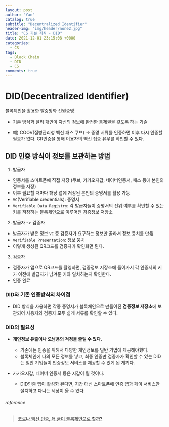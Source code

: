 ```yaml
---
layout: post
author: "Yan"
catalog: true
subtitle: "Decentralized Identifier"
header-img: "img/header/none2.jpg"
title: "CS 기본 지식 - DID"
date: 2021-12-01 23:15:08 +0000
categories:
  - CS
tags:
  - Block Chain
  - DID
  - CS
comments: true
---
```


# DID(Decentralized Identifier)

블록체인을 활용한 탈중앙화 신원증명

- 기존 방식과 달리 개인이 자신의 정보에 완전한 통제권을 갖도록 하는 기술

- 예) COOV(질병관리청 백신 패스 쿠브) -> 증명 서류를 인증하면 이후 다시 인증할 필요가 없다. GR인증을 통해 이용자의 백신 접종 유무를 확인할 수 있다.

## DID 인증 방식이 정보를 보관하는 방법

1. 발급자

- 인증서를 스마트폰에 직접 저장 (쿠브, 카카오지갑, 네이버인증서, 패스 등에 본인의 정보를 저장)
- 이후 필요할 때마다 해당 앱에 저장된 본인의 증명서를 활용 가능
- `VC`(Verifiable credentials): 증명서
- `Verifiable Data Registry`: 각 발급자들이 증명서의 진위 여부를 확인할 수 있는 키를 저장하는 블록체인으로 이루어진 검증정보 저장소

2. 발급자 -> 검증자

- 발급자가 받은 정보 `VC` 중 검증자가 요구하는 정보만 골라서 정보 뭉치를 만듦
- `Verifiable Presentation`: 정보 뭉치
- 이렇게 생성된 QR코드를 검증자가 확인화면 된다.

3. 검증자

- 검증자가 앱으로 QR코드를 촬영하면, 검증정보 저장소에 들어가서 각 인증서의 키가 이전에 발급자가 남겨둔 키와 일치하는지 확인한다.
- 인증 완료

### DID와 기존 인증방식의 차이점

- DID 방식을 사용하면 각종 증명서가 블록체인으로 만들어진 **검증정보 저장소**에 보관되어 사용자와 검증자 모두 쉽게 서류를 확인할 수 있다.

### DID의 필요성

- **개인정보 유출이나 오남용의 걱정을 줄일 수 있다.**

  - 기존에는 인증을 위해서 다양한 개인정보를 일반 기업에 제공해야했다.
  - 블록체인에 나의 모든 정보를 넣고, 최종 인증만 검증자가 확인할 수 있는 DID는 일반 기업들이 인증정보 서비스를 제공할 수 있게 된 계기다.

- 카카오지갑, 네이버 인증서 등은 지갑이 될 것이다.
  - DID인증 앱이 활성화 된다면, 지갑 대신 스마트폰에 인증 앱과 페이 서비스만 설치하고 다니는 세상이 올 수 있다.

###### reference

> [코로나 백신 인증, 왜 굳이 블록체인으로 할까?](https://yozm.wishket.com/magazine/detail/1185/)
